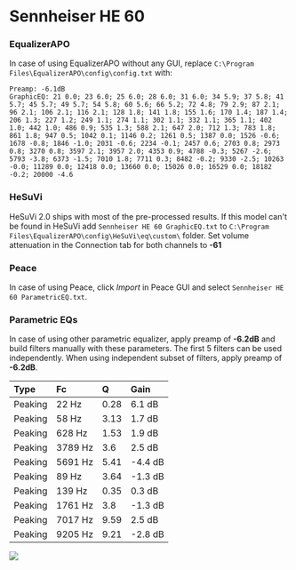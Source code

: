 # Sennheiser HE 60

### EqualizerAPO
In case of using EqualizerAPO without any GUI, replace `C:\Program Files\EqualizerAPO\config\config.txt`
with:
```
Preamp: -6.1dB
GraphicEQ: 21 0.0; 23 6.0; 25 6.0; 28 6.0; 31 6.0; 34 5.9; 37 5.8; 41 5.7; 45 5.7; 49 5.7; 54 5.8; 60 5.6; 66 5.2; 72 4.8; 79 2.9; 87 2.1; 96 2.1; 106 2.1; 116 2.1; 128 1.8; 141 1.8; 155 1.6; 170 1.4; 187 1.4; 206 1.3; 227 1.2; 249 1.1; 274 1.1; 302 1.1; 332 1.1; 365 1.1; 402 1.0; 442 1.0; 486 0.9; 535 1.3; 588 2.1; 647 2.0; 712 1.3; 783 1.8; 861 1.8; 947 0.5; 1042 0.1; 1146 0.2; 1261 0.5; 1387 0.0; 1526 -0.6; 1678 -0.8; 1846 -1.0; 2031 -0.6; 2234 -0.1; 2457 0.6; 2703 0.8; 2973 0.8; 3270 0.8; 3597 2.1; 3957 2.0; 4353 0.9; 4788 -0.3; 5267 -2.6; 5793 -3.8; 6373 -1.5; 7010 1.8; 7711 0.3; 8482 -0.2; 9330 -2.5; 10263 -0.0; 11289 0.0; 12418 0.0; 13660 0.0; 15026 0.0; 16529 0.0; 18182 -0.2; 20000 -4.6
```

### HeSuVi
HeSuVi 2.0 ships with most of the pre-processed results. If this model can't be found in HeSuVi add
`Sennheiser HE 60 GraphicEQ.txt` to `C:\Program Files\EqualizerAPO\config\HeSuVi\eq\custom\` folder.
Set volume attenuation in the Connection tab for both channels to **-61**

### Peace
In case of using Peace, click *Import* in Peace GUI and select `Sennheiser HE 60 ParametricEQ.txt`.

### Parametric EQs
In case of using other parametric equalizer, apply preamp of **-6.2dB** and build filters manually
with these parameters. The first 5 filters can be used independently.
When using independent subset of filters, apply preamp of **-6.2dB**.

| Type    | Fc      |    Q | Gain    |
|:--------|:--------|:-----|:--------|
| Peaking | 22 Hz   | 0.28 | 6.1 dB  |
| Peaking | 58 Hz   | 3.13 | 1.7 dB  |
| Peaking | 628 Hz  | 1.53 | 1.9 dB  |
| Peaking | 3789 Hz | 3.6  | 2.5 dB  |
| Peaking | 5691 Hz | 5.41 | -4.4 dB |
| Peaking | 89 Hz   | 3.64 | -1.3 dB |
| Peaking | 139 Hz  | 0.35 | 0.3 dB  |
| Peaking | 1761 Hz | 3.8  | -1.3 dB |
| Peaking | 7017 Hz | 9.59 | 2.5 dB  |
| Peaking | 9205 Hz | 9.21 | -2.8 dB |

![](https://raw.githubusercontent.com/jaakkopasanen/AutoEq/master/results/innerfidelity/sbaf-serious/Sennheiser%20HE%2060/Sennheiser%20HE%2060.png)